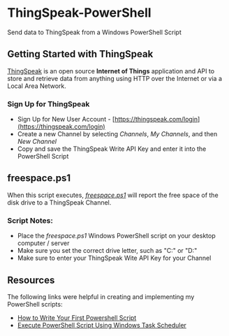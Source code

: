 # ThingSpeak-PowerShell
Send data to ThingSpeak from a Windows PowerShell Script

## Getting Started with ThingSpeak
[ThingSpeak](https://thingspeak.com) is an open source **Internet of Things** application and API to store and retrieve data from anything using HTTP over the Internet or via a Local Area Network.

### Sign Up for ThingSpeak
* Sign Up for New User Account - [https://thingspeak.com/login](https://thingspeak.com/login)
* Create a new Channel by selecting _Channels_, _My Channels_, and then _New Channel_
* Copy and save the ThingSpeak Write API Key and enter it into the PowerShell Script

## freespace.ps1
When this script executes, _[freespace.ps1](/freespace.ps1)_ will report the free space of the disk drive to a ThingSpeak Channel.

### Script Notes:

* Place the _freespace.ps1_ Windows PowerShell script on your desktop computer / server
* Make sure you set the correct drive letter, such as "C:" or "D:"
* Make sure to enter your ThingSpeak Wite API Key for your Channel

## Resources
The following links were helpful in creating and implementing my PowerShell scripts:

* [How to Write Your First Powershell Script](http://www.adminarsenal.com/admin-arsenal-blog/powershell-how-to-write-your-first-powershell-script)
* [Execute PowerShell Script Using Windows Task Scheduler](http://stackoverflow.com/questions/23953926/how-to-execute-a-powershell-script-automatically-using-windows-task-scheduler)
